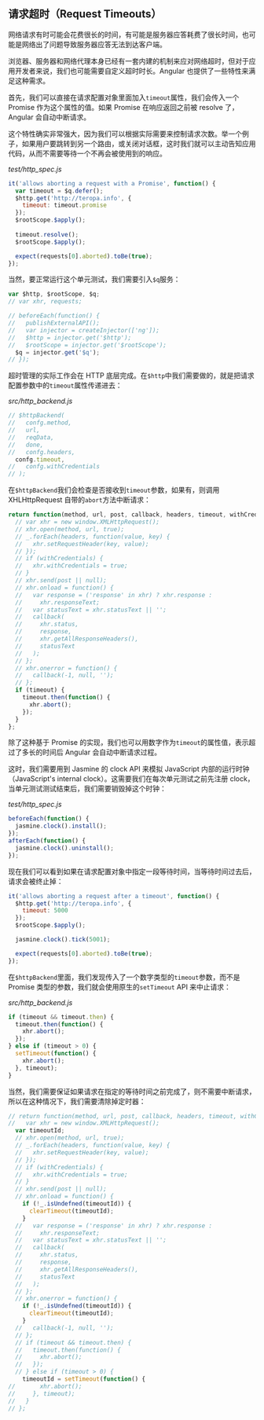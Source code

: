 ## 请求超时（Request Timeouts）

网络请求有时可能会花费很长的时间，有可能是服务器应答耗费了很长时间，也可能是网络出了问题导致服务器应答无法到达客户端。

浏览器、服务器和网络代理本身已经有一套内建的机制来应对网络超时，但对于应用开发者来说，我们也可能需要自定义超时时长。Angular 也提供了一些特性来满足这种需求。

首先，我们可以直接在请求配置对象里面加入`timeout`属性，我们会传入一个 Promise 作为这个属性的值。如果 Promise 在响应返回之前被 resolve 了，Angular 会自动中断请求。

这个特性确实非常强大，因为我们可以根据实际需要来控制请求次数。举一个例子，如果用户要跳转到另一个路由，或关闭对话框，这时我们就可以主动告知应用代码，从而不需要等待一个不再会被使用到的响应。

_test/http_spec.js_

```js
it('allows aborting a request with a Promise', function() {
  var timeout = $q.defer();
  $http.get('http://teropa.info', {
    timeout: timeout.promise
  });
  $rootScope.$apply();
  
  timeout.resolve();
  $rootScope.$apply();

  expect(requests[0].aborted).toBe(true);
});
```

当然，要正常运行这个单元测试，我们需要引入`$q`服务：

```js
var $http, $rootScope, $q;
// var xhr, requests;

// beforeEach(function() {
//   publishExternalAPI();
//   var injector = createInjector(['ng']);
//   $http = injector.get('$http');
//   $rootScope = injector.get('$rootScope');
  $q = injector.get('$q');
// });
```

超时管理的实际工作会在 HTTP 底层完成。在`$http`中我们需要做的，就是把请求配置参数中的`timeout`属性传递进去：

_src/http_backend.js_

```js
// $httpBackend(
//   confg.method,
//   url,
//   reqData,
//   done,
//   confg.headers,
  confg.timeout,
//   confg.withCredentials
// );
```

在`$httpBackend`我们会检查是否接收到`timeout`参数，如果有，则调用 XHLHttpRequest 自带的`abort`方法中断请求：

```js
return function(method, url, post, callback, headers, timeout, withCredentials) {
  // var xhr = new window.XMLHttpRequest();
  // xhr.open(method, url, true);
  // _.forEach(headers, function(value, key) {
  //   xhr.setRequestHeader(key, value);
  // });
  // if (withCredentials) {
  //   xhr.withCredentials = true;
  // }
  // xhr.send(post || null);
  // xhr.onload = function() {
  //   var response = ('response' in xhr) ? xhr.response :
  //     xhr.responseText;
  //   var statusText = xhr.statusText || '';
  //   callback(
  //     xhr.status,
  //     response,
  //     xhr.getAllResponseHeaders(),
  //     statusText
  //   );
  // };
  // xhr.onerror = function() {
  //   callback(-1, null, '');
  // };
  if (timeout) {
    timeout.then(function() {
      xhr.abort();
    });
  }
};
```

除了这种基于 Promise 的实现，我们也可以用数字作为`timeout`的属性值，表示超过了多长的时间后 Angular 会自动中断请求过程。

这时，我们需要用到 Jasmine 的 clock API 来模拟 JavaScript 内部的运行时钟（JavaScript's internal clock）。这需要我们在每次单元测试之前先注册 clock，当单元测试测试结束后，我们需要销毁掉这个时钟：

_test/http_spec.js_

```js
beforeEach(function() {
  jasmine.clock().install();
});
afterEach(function() {
  jasmine.clock().uninstall();
});
```

现在我们可以看到如果在请求配置对象中指定一段等待时间，当等待时间过去后，请求会被终止掉：

```js
it('allows aborting a request after a timeout', function() {
  $http.get('http://teropa.info', {
    timeout: 5000
  });
  $rootScope.$apply();

  jasmine.clock().tick(5001);

  expect(requests[0].aborted).toBe(true);
});
```

在`$httpBackend`里面，我们发现传入了一个数字类型的`timeout`参数，而不是 Promise 类型的参数，我们就会使用原生的`setTimeout` API 来中止请求：

_src/http_backend.js_

```js
if (timeout && timeout.then) {
  timeout.then(function() {
    xhr.abort();
  });
} else if (timeout > 0) {
  setTimeout(function() {
    xhr.abort();
  }, timeout);
}
```

当然，我们需要保证如果请求在指定的等待时间之前完成了，则不需要中断请求，所以在这种情况下，我们需要清除掉定时器：

```js
// return function(method, url, post, callback, headers, timeout, withCredentials) {
//   var xhr = new window.XMLHttpRequest();
  var timeoutId;
  // xhr.open(method, url, true);
  // _.forEach(headers, function(value, key) {
  //   xhr.setRequestHeader(key, value);
  // });
  // if (withCredentials) {
  //   xhr.withCredentials = true;
  // }
  // xhr.send(post || null);
  // xhr.onload = function() {
    if (!_.isUndefned(timeoutId)) {
      clearTimeout(timeoutId);
    }
  //   var response = ('response' in xhr) ? xhr.response :
  //     xhr.responseText;
  //   var statusText = xhr.statusText || '';
  //   callback(
  //     xhr.status,
  //     response,
  //     xhr.getAllResponseHeaders(),
  //     statusText
  //   );
  // };
  // xhr.onerror = function() {
    if (!_.isUndefned(timeoutId)) {
      clearTimeout(timeoutId);
    }
  //   callback(-1, null, '');
  // };
  // if (timeout && timeout.then) {
  //   timeout.then(function() {
  //     xhr.abort();
  //   });
  // } else if (timeout > 0) {
    timeoutId = setTimeout(function() {
//       xhr.abort();
//     }, timeout);
//   }
// };
```